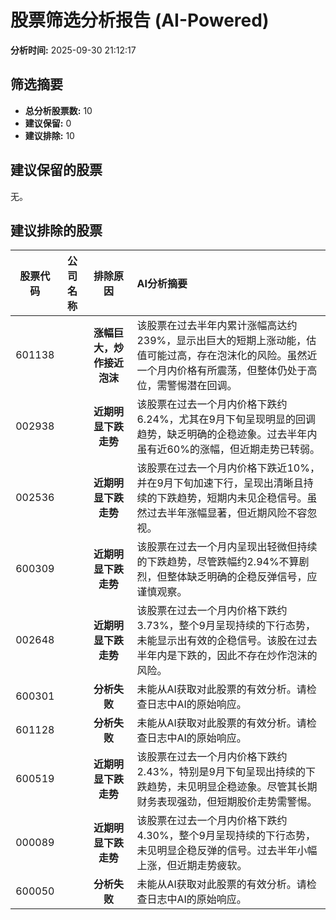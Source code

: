# 股票筛选分析报告 (AI-Powered)

**分析时间:** 2025-09-30 21:12:17

## 筛选摘要

- **总分析股票数:** 10
- **建议保留:** 0
- **建议排除:** 10

## 建议保留的股票

无。


## 建议排除的股票

| 股票代码 | 公司名称 | 排除原因 | AI分析摘要 |
|:---:|:---:|:---:|:---|
| 601138 |  | **涨幅巨大，炒作接近泡沫** | 该股票在过去半年内累计涨幅高达约239%，显示出巨大的短期上涨动能，估值可能过高，存在泡沫化的风险。虽然近一个月内价格有所震荡，但整体仍处于高位，需警惕潜在回调。 |
| 002938 |  | **近期明显下跌走势** | 该股票在过去一个月内价格下跌约6.24%，尤其在9月下旬呈现明显的回调趋势，缺乏明确的企稳迹象。过去半年内虽有近60%的涨幅，但近期走势已转弱。 |
| 002536 |  | **近期明显下跌走势** | 该股票在过去一个月内价格下跌近10%，并在9月下旬加速下行，呈现出清晰且持续的下跌趋势，短期内未见企稳信号。虽然过去半年涨幅显著，但近期风险不容忽视。 |
| 600309 |  | **近期明显下跌走势** | 该股票在过去一个月内呈现出轻微但持续的下跌趋势，尽管跌幅约2.94%不算剧烈，但整体缺乏明确的企稳反弹信号，应谨慎观察。 |
| 002648 |  | **近期明显下跌走势** | 该股票在过去一个月内价格下跌约3.73%，整个9月呈现持续的下行态势，未能显示出有效的企稳信号。该股在过去半年内是下跌的，因此不存在炒作泡沫的风险。 |
| 600301 |  | **分析失败** | 未能从AI获取对此股票的有效分析。请检查日志中AI的原始响应。 |
| 601128 |  | **分析失败** | 未能从AI获取对此股票的有效分析。请检查日志中AI的原始响应。 |
| 600519 |  | **近期明显下跌走势** | 该股票在过去一个月内价格下跌约2.43%，特别是9月下旬呈现出持续的下跌趋势，未见明显企稳迹象。尽管其长期财务表现强劲，但短期股价走势需警惕。 |
| 000089 |  | **近期明显下跌走势** | 该股票在过去一个月内价格下跌约4.30%，整个9月呈现持续的下行态势，未见明显企稳反弹的信号。过去半年小幅上涨，但近期走势疲软。 |
| 600050 |  | **分析失败** | 未能从AI获取对此股票的有效分析。请检查日志中AI的原始响应。 |
